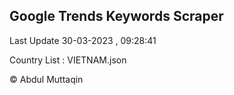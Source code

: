 

## Google Trends Keywords Scraper 
 
Last Update 30-03-2023 , 09:28:41

Country List :
VIETNAM.json



© Abdul Muttaqin 
